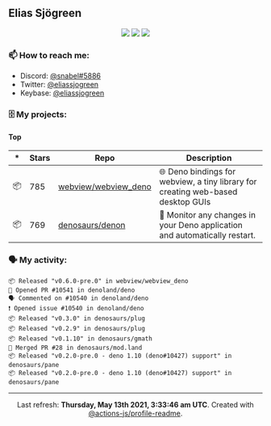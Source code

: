 ## Elias Sjögreen

<p align="center">
  <img src="https://img.shields.io/badge/🎂-dec. 2003-success" />
  <img src="https://img.shields.io/badge/🌎-Stockholm-informational" />
  <img src="https://img.shields.io/badge/👦-He/Him-informational" />
</p>

### 📫 How to reach me:

- Discord: [@snabel#5886](https://discord.com/users/267978757799673866)
- Twitter: [@eliassjogreen](https://twitter.com/eliassjogreen)
- Keybase: [@eliassjogreen](https://keybase.io/eliassjogreen)

### 🗄 My projects:

#### Top
|*|Stars|Repo|Description|
|---|---|---|---|
| 📦 | 785 | [webview/webview_deno](https://github.com/webview/webview_deno) | 🌐 Deno bindings for webview, a tiny library for creating web-based desktop GUIs |
| 📦 | 769 | [denosaurs/denon](https://github.com/denosaurs/denon) | 👀 Monitor any changes in your Deno application and automatically restart. |

### 🗣 My activity:

```
📦 Released "v0.6.0-pre.0" in webview/webview_deno
💪 Opened PR #10541 in denoland/deno
🗣 Commented on #10540 in denoland/deno
❗️ Opened issue #10540 in denoland/deno
📦 Released "v0.3.0" in denosaurs/plug
📦 Released "v0.2.9" in denosaurs/plug
📦 Released "v0.1.10" in denosaurs/gmath
🎉 Merged PR #28 in denosaurs/mod.land
📦 Released "v0.2.0-pre.0 - deno 1.10 (deno#10427) support" in denosaurs/pane
📦 Released "v0.2.0-pre.0 - deno 1.10 (deno#10427) support" in denosaurs/pane
```

------------
<p align="center">Last refresh: <b>Thursday, May 13th 2021, 3:33:46 am UTC</b>. Created with <a href=https://github.com/marketplace/actions/profile-readme>@actions-js/profile-readme</a>.</p>
